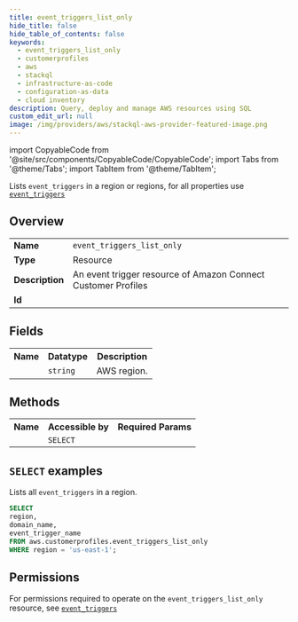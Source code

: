 ```yaml
---
title: event_triggers_list_only
hide_title: false
hide_table_of_contents: false
keywords:
  - event_triggers_list_only
  - customerprofiles
  - aws
  - stackql
  - infrastructure-as-code
  - configuration-as-data
  - cloud inventory
description: Query, deploy and manage AWS resources using SQL
custom_edit_url: null
image: /img/providers/aws/stackql-aws-provider-featured-image.png
---
```


import CopyableCode from '@site/src/components/CopyableCode/CopyableCode';
import Tabs from '@theme/Tabs';
import TabItem from '@theme/TabItem';

Lists <code>event_triggers</code> in a region or regions, for all properties use <a href="/providers/aws/serviceName/event_triggers/"><code>event_triggers</code></a>

## Overview
<table><tbody>
<tr><td><b>Name</b></td><td><code>event_triggers_list_only</code></td></tr>
<tr><td><b>Type</b></td><td>Resource</td></tr>
<tr><td><b>Description</b></td><td>An event trigger resource of Amazon Connect Customer Profiles</td></tr>
<tr><td><b>Id</b></td><td><CopyableCode code="aws.customerprofiles.event_triggers_list_only" /></td></tr>
</tbody></table>

## Fields
<table><tbody><tr><th>Name</th><th>Datatype</th><th>Description</th></tr><tr><td><CopyableCode code="region" /></td><td><code>string</code></td><td>AWS region.</td></tr>
</tbody></table>

## Methods

<table><tbody>
  <tr>
    <th>Name</th>
    <th>Accessible by</th>
    <th>Required Params</th>
  </tr>
  <tr>
    <td><CopyableCode code="list_resources" /></td>
    <td><code>SELECT</code></td>
    <td><CopyableCode code="region" /></td>
  </tr>
</tbody></table>

## `SELECT` examples
Lists all <code>event_triggers</code> in a region.
```sql
SELECT
region,
domain_name,
event_trigger_name
FROM aws.customerprofiles.event_triggers_list_only
WHERE region = 'us-east-1';
```


## Permissions

For permissions required to operate on the <code>event_triggers_list_only</code> resource, see <a href="/providers/aws/customerprofiles/event_triggers/#permissions"><code>event_triggers</code></a>

